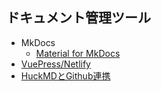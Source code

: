 ## ドキュメント管理ツール
- MkDocs
  - [Material for MkDocs](https://squidfunk.github.io/mkdocs-material/getting-started/)
- [VuePress/Netlify](https://qiita.com/ozaki25/items/a1988b01f83f6616b7f9)
- [HuckMDとGithub連携](https://1o0.jp/blog/post/201908/hugo-by-huckmd-github-netlify/)